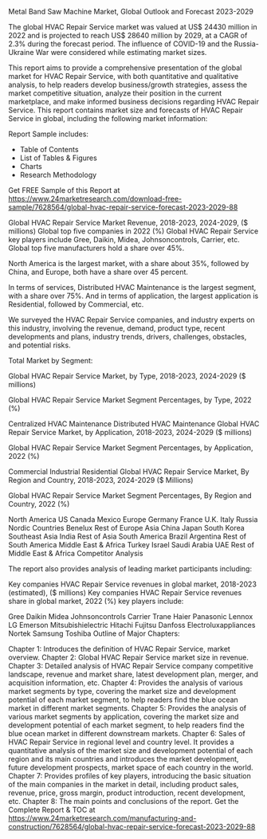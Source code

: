 Metal Band Saw Machine Market, Global Outlook and Forecast 2023-2029

The global HVAC Repair Service market was valued at US$ 24430 million in 2022 and is projected to reach US$ 28640 million by 2029, at a CAGR of 2.3% during the forecast period. The influence of COVID-19 and the Russia-Ukraine War were considered while estimating market sizes.

This report aims to provide a comprehensive presentation of the global market for HVAC Repair Service, with both quantitative and qualitative analysis, to help readers develop business/growth strategies, assess the market competitive situation, analyze their position in the current marketplace, and make informed business decisions regarding HVAC Repair Service. This report contains market size and forecasts of HVAC Repair Service in global, including the following market information:

Report Sample includes:
- Table of Contents
- List of Tables & Figures
- Charts
- Research Methodology

Get FREE Sample of this Report at https://www.24marketresearch.com/download-free-sample/7628564/global-hvac-repair-service-forecast-2023-2029-88

Global HVAC Repair Service Market Revenue, 2018-2023, 2024-2029, ($ millions)
Global top five companies in 2022 (%)
Global HVAC Repair Service key players include Gree, Daikin, Midea, Johnsoncontrols, Carrier, etc. Global top five manufacturers hold a share over 45%.

North America is the largest market, with a share about 35%, followed by China, and Europe, both have a share over 45 percent.

In terms of services, Distributed HVAC Maintenance is the largest segment, with a share over 75%. And in terms of application, the largest application is Residential, followed by Commercial, etc.

We surveyed the HVAC Repair Service companies, and industry experts on this industry, involving the revenue, demand, product type, recent developments and plans, industry trends, drivers, challenges, obstacles, and potential risks.

Total Market by Segment:

Global HVAC Repair Service Market, by Type, 2018-2023, 2024-2029 ($ millions)

Global HVAC Repair Service Market Segment Percentages, by Type, 2022 (%)

Centralized HVAC Maintenance
Distributed HVAC Maintenance
Global HVAC Repair Service Market, by Application, 2018-2023, 2024-2029 ($ millions)

Global HVAC Repair Service Market Segment Percentages, by Application, 2022 (%)

Commercial
Industrial
Residential
Global HVAC Repair Service Market, By Region and Country, 2018-2023, 2024-2029 ($ Millions)

Global HVAC Repair Service Market Segment Percentages, By Region and Country, 2022 (%)

North America
US
Canada
Mexico
Europe
Germany
France
U.K.
Italy
Russia
Nordic Countries
Benelux
Rest of Europe
Asia
China
Japan
South Korea
Southeast Asia
India
Rest of Asia
South America
Brazil
Argentina
Rest of South America
Middle East & Africa
Turkey
Israel
Saudi Arabia
UAE
Rest of Middle East & Africa
Competitor Analysis

The report also provides analysis of leading market participants including:

Key companies HVAC Repair Service revenues in global market, 2018-2023 (estimated), ($ millions)
Key companies HVAC Repair Service revenues share in global market, 2022 (%)
key players include:

Gree
Daikin
Midea
Johnsoncontrols
Carrier
Trane
Haier
Panasonic
Lennox
LG
Emerson
Mitsubishielectric
Hitachi
Fujitsu
Danfoss
Electroluxappliances
Nortek
Samsung
Toshiba
Outline of Major Chapters:

Chapter 1: Introduces the definition of HVAC Repair Service, market overview.
Chapter 2: Global HVAC Repair Service market size in revenue.
Chapter 3: Detailed analysis of HVAC Repair Service company competitive landscape, revenue and market share, latest development plan, merger, and acquisition information, etc.
Chapter 4: Provides the analysis of various market segments by type, covering the market size and development potential of each market segment, to help readers find the blue ocean market in different market segments.
Chapter 5: Provides the analysis of various market segments by application, covering the market size and development potential of each market segment, to help readers find the blue ocean market in different downstream markets.
Chapter 6: Sales of HVAC Repair Service in regional level and country level. It provides a quantitative analysis of the market size and development potential of each region and its main countries and introduces the market development, future development prospects, market space of each country in the world.
Chapter 7: Provides profiles of key players, introducing the basic situation of the main companies in the market in detail, including product sales, revenue, price, gross margin, product introduction, recent development, etc.
Chapter 8: The main points and conclusions of the report.
Get the Complete Report & TOC at https://www.24marketresearch.com/manufacturing-and-construction/7628564/global-hvac-repair-service-forecast-2023-2029-88
